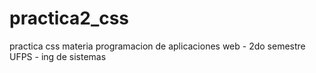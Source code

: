 # practica2_css
practica css materia programacion de aplicaciones web - 2do semestre UFPS - ing de sistemas
